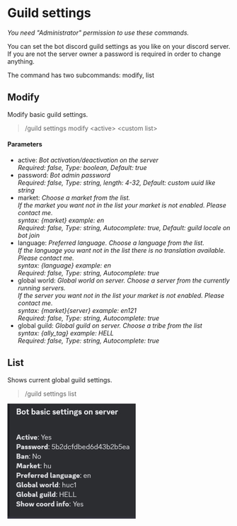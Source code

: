 # Guild settings

*You need "Administrator" permission to use these commands.*

You can set the bot discord guild settings as you like on your discord server. If you are not the server owner a password is required in order to change anything.

The command has two subcommands: modify, list


## Modify

Modify basic guild settings.

>/guild settings modify \<active> \<custom list>

#### Parameters

- active: *Bot activation/deactivation on the server<br>Required: false, Type: boolean, Default: true*
- password: *Bot admin password<br>Required: false, Type: string, length: 4-32, Default: custom uuid like string*
- market: *Choose a market from the list.<br>If the market you want not in the list your market is not enabled. Please contact me.  <br>syntax: {market} example: en<br>Required: false, Type: string, Autocomplete: true, Default: guild locale on bot join*
- language: *Preferred language. Choose a language from the list.<br>If the language you want not in the list there is no translation available. Please contact me.  <br>syntax: {language} example: en<br>Required: false, Type: string, Autocomplete: true*
- global world: *Global world on server. Choose a server from the currently running servers.<br>If the server you want not in the list your market is not enabled. Please contact me.  <br>syntax: {market}{server} example: en121<br>Required: false, Type: string, Autocomplete: true*
- global guild: *Global guild on server. Choose a tribe from the list<br>syntax: {ally_tag} example: HELL<br>Required: false, Type: string, Autocomplete: true*

## List

Shows current global guild settings.

>/guild settings list

![guild_settings_list](images/guild_settings/info.jpg "guild_settings_list")